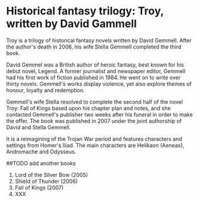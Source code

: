 # Historical fantasy trilogy: Troy, written by David Gammell 
Troy is a trilogy of historical fantasy novels written by David Gemmell. After the author's death in 2006, his wife Stella Gemmell completed the third book. 

David Gemmel was a British author of heroic fantasy, best known for his debut novel, Legend. A former journalist and newspaper editor, Gemmell had his first work of fiction published in 1984. He went on to write over thirty novels. Gemmell's works display violence, yet also explore themes of honour, loyalty and redemption.

Gemmell's wife Stella resolved to complete the second half of the novel Troy: Fall of Kings based upon his chapter plan and notes, and she contacted Gemmell's publisher two weeks after his funeral in order to make the offer. The book was published in 2007 under the joint authorship of David and Stella Gemmell.

It is a reimagining of the Trojan War period and features characters and settings from Homer's Iliad. The main characters are Helikaon (Aeneas), Andromache and Odysseus. 

##TODO add another books
1. Lord of the Silver Bow (2005)
2. Shield of Thunder (2006)
3. Fall of Kings (2007)
5. XXX


